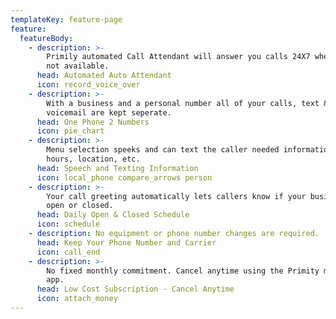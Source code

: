 ```yaml
---
templateKey: feature-page
feature:
  featureBody:
    - description: >-
        Primily automated Call Attendant will answer you calls 24X7 when you are
        not available. 
      head: Automated Auto Attendant
      icon: record_voice_over
    - description: >-
        With a business and a personal number all of your calls, text &
        voicemail are kept seperate.
      head: One Phone 2 Numbers
      icon: pie_chart
    - description: >-
        Menu selection speeks and can text the caller needed information. Your
        hours, location, etc.
      head: Speech and Texting Information
      icon: local_phone compare_arrows person
    - description: >-
        Your call greeting automatically lets callers know if your business if
        open or closed.
      head: Daily Open & Closed Schedule
      icon: schedule
    - description: No equipment or phone number changes are required.
      head: Keep Your Phone Number and Carrier
      icon: call_end
    - description: >-
        No fixed monthly commitment. Cancel anytime using the Primity mobile
        app.
      head: Low Cost Subscription - Cancel Anytime
      icon: attach_money
---
```


